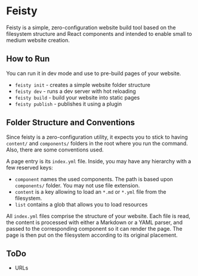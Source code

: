# Feisty

Feisty is a simple, zero-configuration website build tool based on the filesystem
structure and React components and intended to enable small to medium website 
creation.

## How to Run
You can run it in dev mode and use to pre-build pages of your website.

- `feisty init` - creates a simple website folder structure
- `feisty dev` - runs a dev server with hot reloading
- `feisty build` - build your website into static pages
- `feisty publish` - publishes it using a plugin

## Folder Structure and Conventions
Since feisty is a zero-configuration utility, it expects you to stick to having
`content/` and `components/` folders in the root where you run the command. Also,
there are some conventions used.

A page entry is its `index.yml` file. Inside, you may have any hierarchy with a
few reserved keys:

- `component` names the used components. The path is based upon `components/`
folder. You may not use file extension.
- `content` is a key allowing to load an `*.md` or `*.yml` file from the
filesystem.
- `list` contains a glob that allows you to load resources

All `index.yml` files comprise the structure of your website. Each file is read,
the content is processed with either a Markdown or a YAML parser, and passed to
the corresponding component so it can render the page. The page is then put on
the filesystem according to its original placement.

## ToDo

- URLs
